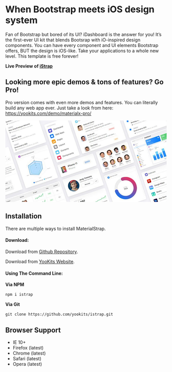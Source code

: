 When Bootstrap meets iOS design system
============

Fan of Bootstrap but bored of its UI? iDashboard is the answer for you! It’s the first-ever UI kit that blends Bootsrap with iO-inspired design components. You can have every component and UI elements Bootstrap offers, BUT the design is iOS-like. Take your applications to a whole new level. This template is free forever!

**Live Preview of [iStrap](https://yookits.com/demo/istrap)**

Looking more epic demos & tons of features? Go Pro!
------------------------------
Pro version comes with even more demos and features. You can literally build any web app ever. Just take a look from here: https://yookits.com/demo/materialx-pro/

!["iDashboardPro Preview"](https://github.com/yookits/istrap/blob/master/assets/img/idashboard.jpg?raw=true "iDashboardPro Preview")

Installation
------------
There are multiple ways to install MaterialStrap.

#### Download:

Download from [Github Repository](https://github.com/yookits/istrap).

Download from [YooKits Website](https://yookits.com/product/ios-bootstrap/).

#### Using The Command Line:

__Via NPM__
```bash
npm i istrap
```

__Via Git__
```
git clone https://github.com/yookits/istrap.git
```

Browser Support
---------------
- IE 10+
- Firefox (latest)
- Chrome (latest)
- Safari (latest)
- Opera (latest)
